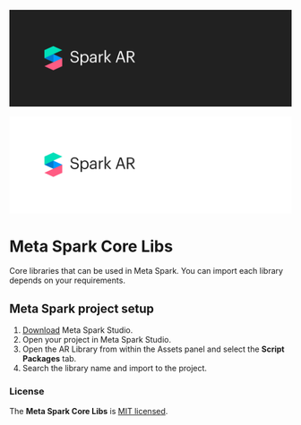 ![Meta Spark Studio](./documentation_src/SparkARDark.png#gh-dark-mode-only)

![Meta Spark Studio](./documentation_src/SparkARLight.png#gh-light-mode-only)

# Meta Spark Core Libs

Core libraries that can be used in Meta Spark. You can import each library depends on your requirements.

## Meta Spark project setup

1. <a href="https://sparkar.facebook.com/ar-studio/learn/documentation/downloads/" target="_blank">Download</a> Meta Spark Studio.
2. Open your project in Meta Spark Studio.
3. Open the AR Library from within the Assets panel and select the **Script Packages** tab.
4. Search the library name and import to the project.

### License

The **Meta Spark Core Libs** is [MIT licensed](./LICENSE).
